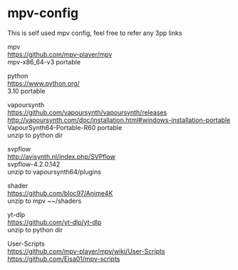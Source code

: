 # mpv-config

This is self used mpv config, feel free to refer any 3pp links  

mpv  
https://github.com/mpv-player/mpv  
mpv-x86_64-v3 portable  

python  
https://www.python.org/  
3.10 portable  

vapoursynth  
https://github.com/vapoursynth/vapoursynth/releases  
http://vapoursynth.com/doc/installation.html#windows-installation-portable  
VapourSynth64-Portable-R60 portable  
unzip to python dir  

svpflow  
http://avisynth.nl/index.php/SVPflow  
svpflow-4.2.0.142  
unzip to vapoursynth64/plugins  

shader  
https://github.com/bloc97/Anime4K  
unzip to mpv ~~/shaders  

yt-dlp  
https://github.com/yt-dlp/yt-dlp  
unzip to python dir  

User-Scripts  
https://github.com/mpv-player/mpv/wiki/User-Scripts  
https://github.com/Eisa01/mpv-scripts  
